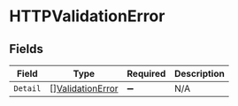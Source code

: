 # HTTPValidationError


## Fields

| Field                                                       | Type                                                        | Required                                                    | Description                                                 |
| ----------------------------------------------------------- | ----------------------------------------------------------- | ----------------------------------------------------------- | ----------------------------------------------------------- |
| `Detail`                                                    | [][ValidationError](../../models/shared/validationerror.md) | :heavy_minus_sign:                                          | N/A                                                         |